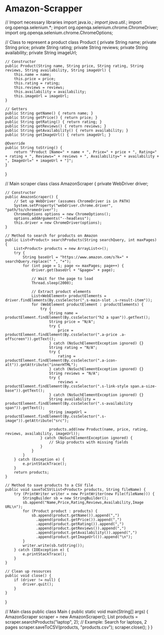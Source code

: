 # Amazon-Scrapper
// Import necessary libraries
import java.io.*;
import java.util.*;
import org.openqa.selenium.*;
import org.openqa.selenium.chrome.ChromeDriver;
import org.openqa.selenium.chrome.ChromeOptions;

// Class to represent a product
class Product {
    private String name;
    private String price;
    private String rating;
    private String reviews;
    private String availability;
    private String imageUrl;

    // Constructor
    public Product(String name, String price, String rating, String reviews, String availability, String imageUrl) {
        this.name = name;
        this.price = price;
        this.rating = rating;
        this.reviews = reviews;
        this.availability = availability;
        this.imageUrl = imageUrl;
    }

    // Getters
    public String getName() { return name; }
    public String getPrice() { return price; }
    public String getRating() { return rating; }
    public String getReviews() { return reviews; }
    public String getAvailability() { return availability; }
    public String getImageUrl() { return imageUrl; }

    @Override
    public String toString() {
        return "Product [Name=" + name + ", Price=" + price + ", Rating=" + rating + ", Reviews=" + reviews + ", Availability=" + availability + ", ImageUrl=" + imageUrl + "]";
    }
}

// Main scraper class
class AmazonScraper {
    private WebDriver driver;

    // Constructor
    public AmazonScraper() {
        // Set up WebDriver (assumes ChromeDriver is in PATH)
        System.setProperty("webdriver.chrome.driver", "path/to/chromedriver");
        ChromeOptions options = new ChromeOptions();
        options.addArguments("--headless");
        this.driver = new ChromeDriver(options);
    }

    // Method to search for products on Amazon
    public List<Product> searchProducts(String searchQuery, int maxPages) {
        List<Product> products = new ArrayList<>();
        try {
            String baseUrl = "https://www.amazon.com/s?k=" + searchQuery.replace(" ", "+");
            for (int page = 1; page <= maxPages; page++) {
                driver.get(baseUrl + "&page=" + page);

                // Wait for the page to load
                Thread.sleep(2000);

                // Extract product elements
                List<WebElement> productElements = driver.findElements(By.cssSelector(".s-main-slot .s-result-item"));
                for (WebElement productElement : productElements) {
                    try {
                        String name = productElement.findElement(By.cssSelector("h2 a span")).getText();
                        String price = "N/A";
                        try {
                            price = productElement.findElement(By.cssSelector(".a-price .a-offscreen")).getText();
                        } catch (NoSuchElementException ignored) {}
                        String rating = "N/A";
                        try {
                            rating = productElement.findElement(By.cssSelector(".a-icon-alt")).getAttribute("innerHTML");
                        } catch (NoSuchElementException ignored) {}
                        String reviews = "N/A";
                        try {
                            reviews = productElement.findElement(By.cssSelector(".s-link-style span.a-size-base")).getText();
                        } catch (NoSuchElementException ignored) {}
                        String availability = productElement.findElement(By.cssSelector(".s-availability span")).getText();
                        String imageUrl = productElement.findElement(By.cssSelector(".s-image")).getAttribute("src");

                        products.add(new Product(name, price, rating, reviews, availability, imageUrl));
                    } catch (NoSuchElementException ignored) {
                        // Skip products with missing fields
                    }
                }
            }
        } catch (Exception e) {
            e.printStackTrace();
        }
        return products;
    }

    // Method to save products to a CSV file
    public void saveToCSV(List<Product> products, String fileName) {
        try (PrintWriter writer = new PrintWriter(new File(fileName))) {
            StringBuilder sb = new StringBuilder();
            sb.append("Name,Price,Rating,Reviews,Availability,Image URL\n");
            for (Product product : products) {
                sb.append(product.getName()).append(",")
                  .append(product.getPrice()).append(",")
                  .append(product.getRating()).append(",")
                  .append(product.getReviews()).append(",")
                  .append(product.getAvailability()).append(",")
                  .append(product.getImageUrl()).append("\n");
            }
            writer.write(sb.toString());
        } catch (IOException e) {
            e.printStackTrace();
        }
    }

    // Clean up resources
    public void close() {
        if (driver != null) {
            driver.quit();
        }
    }
}

// Main class
public class Main {
    public static void main(String[] args) {
        AmazonScraper scraper = new AmazonScraper();
        List<Product> products = scraper.searchProducts("laptop", 2); // Example: Search for laptops, 2 pages
        scraper.saveToCSV(products, "products.csv");
        scraper.close();
    }
}
